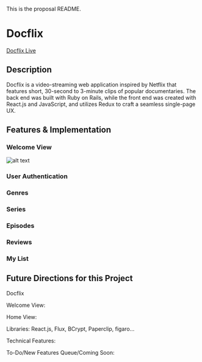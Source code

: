 This is the proposal README.

# Docflix

[Docflix Live](http://doclix.herokuapp.com)

## Description
Docflix is a video-streaming web application inspired by Netflix that features short, 30-second to 3-minute clips of popular documentaries. The back end was built with Ruby on Rails, while the front end was created with React.js and JavaScript, and utilizes Redux to craft a seamless single-page UX.

## Features & Implementation

### Welcome View
![alt text](docflix/app/assets/images/readme/splash.png)

### User Authentication

### Genres

### Series

### Episodes

### Reviews

### My List

## Future Directions for this Project




Docflix



Welcome View:

Home View:

Libraries: React.js, Flux, BCrypt, Paperclip, figaro...

Technical Features:

To-Do/New Features Queue/Coming Soon:
